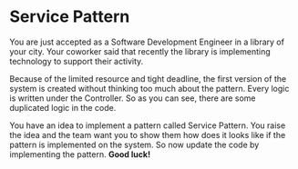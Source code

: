 
# Service Pattern

You are just accepted as a Software Development Engineer in a library of your city. 
Your coworker said that recently the library is implementing technology to support their activity. 

Because of the limited resource and tight deadline, the first version of the system is created without thinking too much about the pattern. 
Every logic is written under the Controller. So as you can see, there are some duplicated logic in the code. 

You have an idea to implement a pattern called Service Pattern. You raise the idea and the team want you to show them how does it looks like if the pattern is implemented on the system. 
So now update the code by implementing the pattern. **Good luck!**
